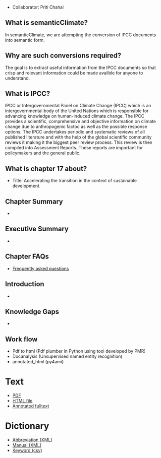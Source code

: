 * Collaborator: Priti Chahal

## What is semanticClimate? 
In semanticClimate, we are attempting the conversion of IPCC documents into semantic form. 

## Why are such conversions required? </h4>
The goal is to extract useful information from the IPCC documents so that crisp and relevant information could be made availble for anyone to understand.

## What is IPCC? 

<p> IPCC or Intergovernmental Panel on Climate Change (IPCC) which is an intergovernmental body of the United Nations which is responsible for advancing knowledge on human-induced climate change. The IPCC provides a scientific, comprehensive and objective information on climate change due to anthropogenic factoc as well as the possible response options. The IPCC undertakes periodic and systematic reviews of all published literature and with the help of the global scientific community reviews it making it the biggest peer review process. This review is then compiled into Assessment Reports. These reports are important for policymakers and the general public. <p>

## What is chapter 17 about?  

* Title: </b>Accelerating the transition in the context of sustainable development. 

## Chapter Summary
*

## Executive Summary
*

## Chapter FAQs
* [Frequently asked questions](https://htmlpreview.github.io/?https://github.com/petermr/semanticClimate/blob/main/ipcc/ar6/wg3/Chapter17/frequently_asked_questions_(faqs).html)

## Introduction
*

## Knowledge Gaps
*

## Work flow  

* Pdf to html (Pdf plumber in Python using tool developed by PMR)  
* Docanalysis (Unsupervised named entity recognition) 
* annotated_html (py4ami) 


# Text

* [PDF](https://github.com/petermr/semanticClimate/blob/main/ipcc/ar6/wg3/Chapter17/fulltext.pdf)
* [HTML file](https://htmlpreview.github.io/?https://github.com/petermr/semanticClimate/blob/main/ipcc/ar6/wg3/Chapter17/fulltext.html)
* [Annotated fulltext](https://htmlpreview.github.io/?https://github.com/petermr/semanticClimate/blob/main/ipcc/ar6/wg3/Chapter17/annotated_fulltext_Chapter17.html)

# Dictionary
* [Abbreviation (XML)](dict/ip_3_17_SD_abb.xml)
* [Manual (XML)](dict/ip_3_17_SD_man.xml)
* [Keyword (csv)](dict/ip_3_17_SD_keywords.xml)
